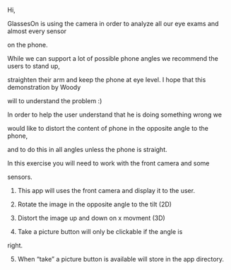 # 
Hi,

GlassesOn is using the camera in order to analyze all our eye exams and almost every sensor

on the phone.

While we can support a lot of possible phone angles we recommend the users to stand up,

straighten their arm and keep the phone at eye level. I hope that this demonstration by Woody

will to understand the problem :)

In order to help the user understand that he is doing something wrong we

would like to distort the content of phone in the opposite angle to the phone,

and to do this in all angles unless the phone is straight.

In this exercise you will need to work with the front camera and some

sensors.

1. This app will uses the front camera and display it to the user.

2. Rotate the image in the opposite angle to the tilt (2D)

3. Distort the image up and down on x movment (3D)

4. Take a picture button  will only be clickable if the angle is

right.

5. When “take” a picture button is available will store in the app directory.